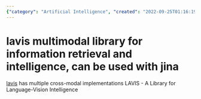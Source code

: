 ```yaml
---
{"category": "Artificial Intelligence", "created": "2022-09-25T01:16:19+08:00", "date": "2022-09-25 01:16:19", "description": "LAVIS is a library that specializes in language-vision intelligence and allows for efficient information retrieval. It offers various cross-modal implementations and works seamlessly with Jina, providing an integrated solution for your AI needs.", "modified": "2022-09-25T01:18:30+08:00", "tags": ["LAVIS", "language-vision intelligence", "information retrieval", "Jina", "cross-modal implementations", "AI library", "multimodal processing"], "title": "Introducing LAVIS: A Library for Language-Vision Intelligence with Cross-Modal Implementations"}
---
```

# lavis multimodal library for information retrieval and intelligence, can be used with jina
[lavis](https://github.com/salesforce/LAVIS) has multiple cross-modal implementations
LAVIS - A Library for Language-Vision Intelligence